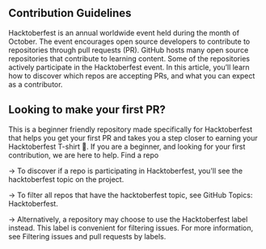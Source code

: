 ## Contribution Guidelines
Hacktoberfest is an annual worldwide event held during the month of October. The event encourages open source developers to contribute to repositories through pull requests (PR). GitHub hosts many open source repositories that contribute to learning content. Some of the repositories actively participate in the Hacktoberfest event. In this article, you’ll learn how to discover which repos are accepting PRs, and what you can expect as a contributor.

## Looking to make your first PR?
This is a beginner friendly repository made specifically for Hacktoberfest that helps you get your first PR and takes you a step closer to earning your Hacktoberfest T-shirt 👕. If you are a beginner, and looking for your first contribution, we are here to help.
Find a repo

-> To discover if a repo is participating in Hacktoberfest, you'll see the hacktoberfest topic on the project.

-> To filter all repos that have the hacktoberfest topic, see GitHub Topics: Hacktoberfest.

-> Alternatively, a repository may choose to use the Hacktoberfest label instead. This label is convenient for filtering issues. For more information, see Filtering issues and pull requests by labels.
